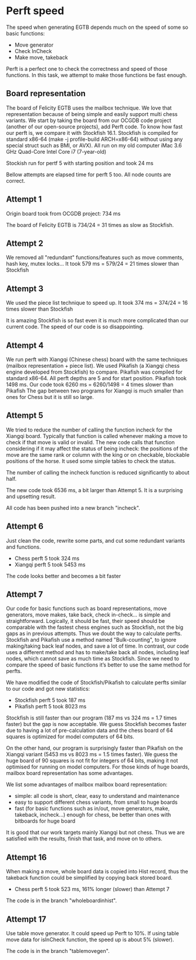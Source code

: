 Perft speed
==========

The speed when generating EGTB depends much on the speed of some so basic functions:
- Move generator
- Check InCheck
- Make move, takeback

Perft is a perfect one to check the correctness and speed of those functions. In this task, we attempt to make those functions be fast enough.

Board representation
--------------------

The board of Felicity EGTB uses the mailbox technique. We love that representation because of being simple and easily support multi chess variants. We start by taking the board from our OCGDB code project (another of our open-source projects), add Perft code. To know how fast our perft is, we compare it with Stockfish 16.1. Stockfish is compiled for standard x86-64 (make -j profile-build ARCH=x86-64) without using any special struct such as BMI, or AVX). All run on my old computer iMac 3.6 GHz Quad-Core Intel Core i7 (7-year-old)

Stockish run for pertf 5 with starting position and took 24 ms

Bellow attempts are elapsed time for perft 5 too. All node counts are correct.

Attempt 1
---------
Origin board took from OCGDB project: 734 ms

The board of Felicity EGTB is 734/24 = 31 times as slow as Stockfish.

Attempt 2
---------

We removed all "redundant" functions/features such as move comments, hash key, mutex locks... It took 579 ms = 579/24 = 21 times slower than Stockfish

Attempt 3
---------
We used the piece list technique to speed up. It took 374 ms = 374/24 = 16 times slower than Stockfish

It is amazing Stockfish is so fast even it is much more complicated than our current code. The speed of our code is so disappointing.


Attempt 4
---------
We run perft with Xiangqi (Chinese chess) board with the same techniques (mailbox representation + piece list). We used Pikafish (a Xiangqi chess engine developed from Stockfish) to compare. Pikafish was compiled for standard x86-64. All perft depths are 5 and for start position.
Pikafish took 1498 ms.
Our code took 6260 ms = 6260/1498 = 4 times slower than Pikafish
The gap between two programs for Xiangqi is much smaller than ones for Chess but it is still so large.


Attempt 5
---------
We tried to reduce the number of calling the function incheck for the Xiangqi board. Typically that function is called whenever making a move to check if that move is valid or invalid. The new code calls that function considering if it may affect the status of being incheck: the positions of the move are the same rank or column with the king or on checkable, blockable positions of the horse. It used some simple tables to check the status.

The number of calling the incheck function is reduced significantly to about half.

The new code took 6536 ms, a bit larger than Attempt 5. It is a surprising and upsetting result.

All code has been pushed into a new branch "incheck".


Attempt 6
---------

Just clean the code, rewrite some parts, and cut some redundant variants and functions.
- Chess perft 5 took 324 ms
- Xiangqi perft 5 took 5453 ms
 
The code looks better and becomes a bit faster


Attempt 7
---------

Our code for basic functions such as board representations, move generators, move makes, take back, check in-check… is simple and straightforward. Logically, it should be fast, their speed should be comparable with the fastest chess engines such as Stockfish, not the big gaps as in previous attempts. Thus we doubt the way to calculate perfts. Stockfish and Pikafish use a method named "Bulk-counting", to ignore making/taking back leaf nodes, and save a lot of time. In contrast, our code uses a different method and has to make/take back all nodes, including leaf nodes, which cannot save as much time as Stockfish. Since we need to compare the speed of basic functions it’s better to use the same method for perfts.

We have modified the code of Stockfish/Pikafish to calculate perfts similar to our code and got new statistics:

- Stockfish perft 5 took 187 ms
- Pikafish perft 5 took 8023 ms

Stockfish is still faster than our program (187 ms vs 324 ms = 1.7 times faster) but the gap is now acceptable. We guess Stockfish becomes faster due to having a lot of pre-calculation data and the chess board of 64 squares is optimized for model computers of 64 bits.

On the other hand, our program is surprisingly faster than Pikafish on the Xiangqi variant (5453 ms vs 8023 ms = 1.5 times faster). We guess the huge board of 90 squares is not fit for integers of 64 bits, making it not optimised for running on model computers. For those kinds of huge boards, mailbox board representation has some advantages.

We list some advantages of mailbox mailbox board representation:
- simple: all code is short, clear, easy to understand and maintenance
- easy to support different chess variants, from small to huge boards
- fast (for basic functions such as in/out, move generators, make, takeback, incheck...) enough for chess, be better than ones with bitboards for huge board

It is good that our work targets mainly Xiangqi but not chess. Thus we are satisfied with the results, finish that task, and move on to others.


Attempt 16
----------

When making a move, whole board data is copied into Hist record, thus the takeback function could be simplified by copying back stored board.

- Chess perft 5 took 523 ms, 161% longer (slower) than Attempt 7

The code is in the branch "wholeboardinhist".


Attempt 17
----------
Use table move generator. It could speed up Perft to 10%. If using table move data for isInCheck function, the speed up is about 5% (slower).

The code is in the branch "tablemovegen".
